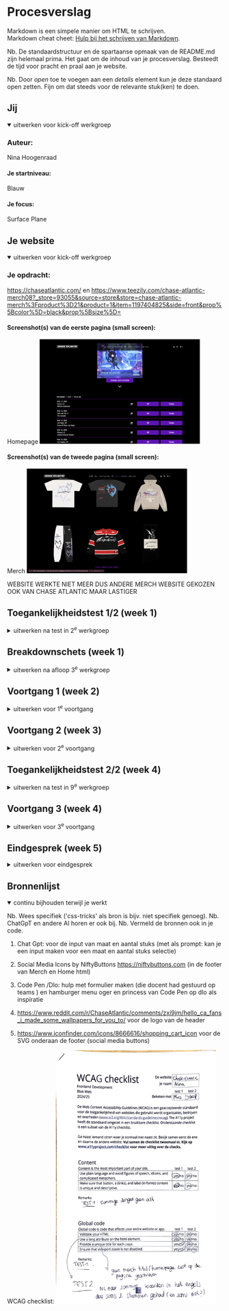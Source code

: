 # Procesverslag

Markdown is een simpele manier om HTML te schrijven.  
Markdown cheat cheet: [Hulp bij het schrijven van Markdown](https://github.com/adam-p/markdown-here/wiki/Markdown-Cheatsheet).

Nb. De standaardstructuur en de spartaanse opmaak van de README.md zijn helemaal prima. Het gaat om de inhoud van je procesverslag. Besteedt de tijd voor pracht en praal aan je website.

Nb. Door _open_ toe te voegen aan een _details_ element kun je deze standaard open zetten. Fijn om dat steeds voor de relevante stuk(ken) te doen.

## Jij

<details open>
  <summary>uitwerken voor kick-off werkgroep</summary>

### Auteur:

Nina Hoogenraad

#### Je startniveau:

Blauw

#### Je focus:

Surface Plane

</details>

## Je website

<details open>
  <summary>uitwerken voor kick-off werkgroep</summary>

### Je opdracht:

https://chaseatlantic.com/ en https://www.teezily.com/chase-atlantic-merch08?_store=93055&source=store&store=chase-atlantic-merch%3Fproduct%3D21&product=1&item=1197404825&side=front&prop%5Bcolor%5D=black&prop%5Bsize%5D=

#### Screenshot(s) van de eerste pagina (small screen):

Homepage
<img src="readme-images/homepage.png" width="375px" alt="homepage met alle tours">

#### Screenshot(s) van de tweede pagina (small screen):

Merch
<img src="readme-images/merchscreen.png" width="375px" alt="merch van band Chase Atlantic">

WEBSITE WERKTE NIET MEER DUS ANDERE MERCH WEBSITE GEKOZEN OOK VAN CHASE ATLANTIC MAAR LASTIGER

</details>

## Toegankelijkheidstest 1/2 (week 1)

<details>
  <summary>uitwerken na test in 2<sup>e</sup> werkgroep</summary>

### Bevindingen

- Lijst met je bevindingen die in de test naar voren kwamen:

- De website is niet helemaal toegankelijk
- Geen headings (op de merch en Homepage)

</details>

## Breakdownschets (week 1)

<details>
  <summary>uitwerken na afloop 3<sup>e</sup> werkgroep</summary>

### de hele pagina:

  <img src="readme-images/breakdownschets.png" width="375px" alt="breakdown van de hele pagina">
  <img src="readme-images/breakdownschetsmerchechte.png" width="375px" alt="merch van band Chase Atlantic andere website">

### dynamisch deel (bijv menu):

  <img src="readme-images/hamburgermenu.png" width="375px" alt="hamburger menu">

### wellicht nog een dynamisch deel (bijv filter):

  <img src="readme-images/youtubefilmpje.png" width="375px" alt="youtube filmpje">

</details>

## Voortgang 1 (week 2)

<details>
  <summary>uitwerken voor 1<sup>e</sup> voortgang</summary>

### Stand van zaken

- Ik focus vooral mijn aandacht op de oefeningen
- Kan ik mijn site mooeir maken maar is dat de bedoeling?

  ### Agenda voor meeting

FEMMA:

- Wat doe je als je site Nederlands en Engels is? (Heb ik ook als probleem)
- Wanneer gebruik je grids en wanneer gebruik je flexbox?

ROMY:

- hoet zit het met divs? wanneer mag je wel of niet een div gebruiken?

NINA:

- site van chase atlantic is niet per se mooi? mag ik dat aanpassen op mijn website?

  ### Verslag van meeting

  hier na afloop snel de uitkomsten van de meeting vastleggen

  - goed kijken of het een button of link is (en dan in CSS stylen)
  - Formulier bij de merch
  - cijfer gaat niet over je vormgeving maar vooral op je vanilla HTML en CSS

</details>

## Voortgang 2 (week 3)

<details>
  <summary>uitwerken voor 2<sup>e</sup> voortgang</summary>

### Stand van zaken

- de lijst van alle concerten gin goed: vond het niet lastig om de a in form van button te maken en ze
  op een rijtje zetten

  <img src="readme-images/concerten" width="375px" alt="breakdown van nog een dynamisch deel">

- omdat de website van chase atlantic niet werkt heb ik gekozen om een andere merch pagina na te maken: Teezily die
  ook Chase Atlantic merch verkoopt. Ik vind het wel erg challenging omdat er meerdere animaties en er zit ook een verticale
  scroll.

  <img src="readme-images/merchtshirts" width="375px" alt="breakdown van nog een dynamisch deel">

- Ten slotte vind ik het ook lastig om de navigatie bar te maken (met winkelmand en hamburgermenu), ik moet me nu dus verdiepen
  in Javascript zodat ik de hamburger menu zo kan maken.

  <img src="readme-images/navbarknop" width="375px" alt="breakdown van nog een dynamisch deel">

### Agenda voor meeting

samen met je groepje opstellen

NINA:

- Nav bar maken?
- Hoe je de css van de 2de pagina moet maken zonder een nieuwe css
- Hoe zet ik een knop op de youtube filmpje waar ik op kan klikken

SUSAN:

- Vragen over svg en li

FEMMA:

- kan ze nog switchen naar reponsive?
- mogen a's naar niks leiden (gewoon hoe het eruit ziet en niet werkend)?
- Hoe zet je fotos bij de prodcutpagina?

ROMY:

- Vragen over de productpagina

  ### Verslag van meeting

  hier na afloop snel de uitkomsten van de meeting vastleggen
  GESPREK MET STUDENTASSISTENT

- Moeilijk om een button in plaats van de button van youtube te maken (ga he uiteindelijk toch niet doen)
- Uiteindelijk 2 css gemaakt omdat mijn vormgeving ech verschillend is op mijn pagina's

</details>

## Toegankelijkheidstest 2/2 (week 4)

<details>
  <summary>uitwerken na test in 9<sup>e</sup> werkgroep</summary>

### Bevindingen

Lijst met je bevindingen die in de test naar voren kwamen (geef ook aan wat er verbeterd is):

- Dat alles goed wordt gelzen: ook alt van de t-shirts
- h1 en h2 aanpassen omdat het verwart uitziet en dat de gebruiker het onduidelijk zou vinden met gebruik van een reader

</details>

## Voortgang 3 (week 4)

<details>
  <summary>uitwerken voor 3<sup>e</sup> voortgang</summary>

### Stand van zaken

- De fixed bestelling plaatsen button gaat over mijn nav waardoor ik het ook zie wanneer mijn hamburger menu open is
- fout op Chrome over aria label=hidden

- Heel goed onderweg, nog een paar aanpassigen en dan ben ik klaar (header en hamburger menu fixen en de animaties moeten er nog in)

### Agenda voor meeting

samen met je groepje opstellen

ROMY:

- Little Petshop website is niet heel mooi kan ik dat aanpassen (ja want docent gaat niet de 2 websites met elkaar vergelijken)
- gebruik van divs voor de merch pagina van de Petshops

SUSAN:

- site aangepast en gen divs meer. Page met formulier er groot in is goed maar moet wat extra bij

FEMMA:

- Of er een alt of aria-label bij een foto moet zijn die eigenlijk een a is

NINA:

- De fixed bestelling plaatsen button gaat over mijn nav waardoor ik het ook zie wanneer mijn hamburger menu open is
- fout op Chrome over aria label=hidden

### Verslag van meeting

hier na afloop snel de uitkomsten van de meeting vastleggen

- Gebruik z-index om de layer van de nav bar over de button te zetten
- Kijken naar aria label hidden want dat staat zo voor mijn hamburergermenu maar het moet juist zichtbaar zijn en de cross juist hidden want die zie je pas wanneer je op de hamburgermenu klikt

</details>

## Eindgesprek (week 5)

<details>
  <summary>uitwerken voor eindgesprek</summary>

### Je uitkomst - karakteristiek screenshots:

  <img src="readme-images/homepage.JPG" width="375px" alt="uitomst opdracht 1">

### Dit ging goed/Heb ik geleerd:

1. Ik heb geleerd hoe ik met nth of type last of first om moet gaan
2. Ik heb geleerd hoe ik animaties moet maken
3. Hoe ik een detail tekstje kan schrijven (opklapbaar)
   <img src="readme-images/details.png" width="375px" alt="top">

### Dit was lastig/Is niet gelukt:

1. Een button ipv van de youtube button plaatsen (niet gelukt)
2. Hamburger menu maken vond ik lastig vooral door javascript
3. Sommige animaties (die jump jump van codepen) vond ik lastig aan te passe aan mijn fixed button in de merch
<img src="readme-images/youtubebutton.png" width="375px" alt="bummer">
</details>

## Bronnenlijst

<details open>
  <summary>continu bijhouden terwijl je werkt</summary>

Nb. Wees specifiek ('css-tricks' als bron is bijv. niet specifiek genoeg).
Nb. ChatGpT en andere AI horen er ook bij.
Nb. Vermeld de bronnen ook in je code.

1. Chat Gpt: voor de input van maat en aantal stuks (met als prompt: kan je een input maken voor een maat en aantal stuks selectie)

2. Social Media Icons by NiftyButtons https://niftybuttons.com (in de footer van Merch en Home html)

3. Code Pen /Dlo: hulp met formulier maken (die docent had gestuurd op teams ) en hamburger menu oger en princess van Code Pen op dlo als inspiratie

4. https://www.reddit.com/r/ChaseAtlantic/comments/zxi9jm/hello_ca_fans_i_made_some_wallpapers_for_you_to/ voor de logo van de header

5. https://www.iconfinder.com/icons/8666616/shopping_cart_icon voor de SVG onderaan de footer (social media buttons)

WCAG checklist: <img src="readme-images/WCAG checklist Nina Hoogenraad/Adobe Scan 10 Dec 2024-1.png" width="375px" alt="WCAG checklist">

</details>
